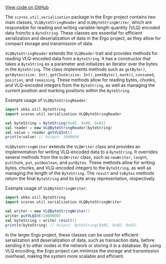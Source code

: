 [View code on GitHub](https://github.com/ergoplatform/ergo/.autodoc/docs/json/src/main/scala/scorex/util/serialization)

The `scorex.util.serialization` package in the Ergo project contains two main classes, `VLQByteStringReader` and `VLQByteStringWriter`, which are responsible for reading and writing variable-length quantity (VLQ) encoded data from/to a `ByteString`. These classes are essential for efficient serialization and deserialization of data in the Ergo project, as they allow for compact storage and transmission of data.

`VLQByteStringReader` extends the `VLQReader` trait and provides methods for reading VLQ-encoded data from a `ByteString`. It has a constructor that takes a `ByteString` as a parameter and initializes an iterator over the bytes in the `ByteString`. The class implements methods such as `getByte()`, `getBytes(size: Int)`, `getChunk(size: Int)`, `peekByte()`, `mark()`, `consumed`, `position`, and `remaining`. These methods allow for reading bytes, chunks, and VLQ-encoded integers from the `ByteString`, as well as managing the current position and marking positions within the `ByteString`.

Example usage of `VLQByteStringReader`:

```scala
import akka.util.ByteString
import scorex.util.serialization.VLQByteStringReader

val byteString = ByteString(0x8E, 0x8D, 0x02)
val reader = new VLQByteStringReader(byteString)
val value = reader.getVLQInt()
println(value) // Output: 1000000
```

`VLQByteStringWriter` extends the `VLQWriter` class and provides an implementation for writing VLQ-encoded data to a `ByteString`. It overrides several methods from the `VLQWriter` class, such as `newWriter`, `length`, `putChunk`, `put`, `putBoolean`, and `putBytes`. These methods allow for writing bytes, chunks, and VLQ-encoded integers to the `ByteString`, as well as managing the length of the `ByteString`. The `result` and `toBytes` methods return the final `ByteString` and its byte array representation, respectively.

Example usage of `VLQByteStringWriter`:

```scala
import akka.util.ByteString
import scorex.util.serialization.VLQByteStringWriter

val writer = new VLQByteStringWriter()
writer.putVLQInt(1000000)
val byteString = writer.result()
println(byteString) // Output: ByteString(0x8E, 0x8D, 0x02)
```

In the larger Ergo project, these classes can be used for efficient serialization and deserialization of data, such as transaction data, before sending it to other nodes in the network or storing it in a database. By using VLQ encoding, the Ergo project can minimize the storage and transmission overhead, making the system more scalable and efficient.
